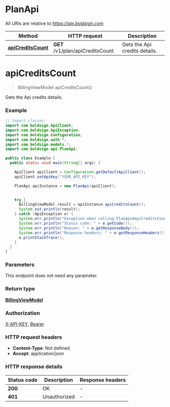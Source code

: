 # PlanApi

All URIs are relative to *https://api.boldsign.com*

| Method | HTTP request | Description |
|------------- | ------------- | -------------|
| [**apiCreditsCount**](PlanApi.md#apiCreditsCount) | **GET** /v1/plan/apiCreditsCount | Gets the Api credits details. |


<a id="apiCreditsCount"></a>
# **apiCreditsCount**
> BillingViewModel apiCreditsCount()

Gets the Api credits details.

### Example
```java
// Import classes:
import com.boldsign.ApiClient;
import com.boldsign.ApiException;
import com.boldsign.Configuration;
import com.boldsign.auth.*;
import com.boldsign.models.*;
import com.boldsign.api.PlanApi;

public class Example {
  public static void main(String[] args) {

    ApiClient apiClient = Configuration.getDefaultApiClient();
    apiClient.setApiKey("YOUR_API_KEY");

    PlanApi apiInstance = new PlanApi(apiClient);

    
    try {
      BillingViewModel result = apiInstance.apiCreditsCount();
      System.out.println(result);
    } catch (ApiException e) {
      System.err.println("Exception when calling PlanApi#apiCreditsCount");
      System.err.println("Status code: " + e.getCode());
      System.err.println("Reason: " + e.getResponseBody());
      System.err.println("Response headers: " + e.getResponseHeaders());
      e.printStackTrace();
    }
  }
}
```

### Parameters
This endpoint does not need any parameter.

### Return type

[**BillingViewModel**](BillingViewModel.md)

### Authorization

[X-API-KEY](../README.md#X-API-KEY), [Bearer](../README.md#Bearer)

### HTTP request headers

 - **Content-Type**: Not defined
 - **Accept**: application/json

### HTTP response details
| Status code | Description | Response headers |
|-------------|-------------|------------------|
| **200** | OK |  -  |
| **401** | Unauthorized |  -  |

